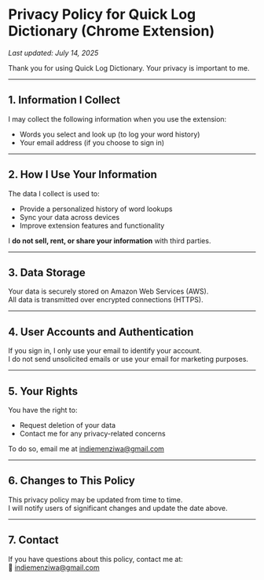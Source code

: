 # Privacy Policy for Quick Log Dictionary (Chrome Extension)

_Last updated: July 14, 2025_

Thank you for using Quick Log Dictionary. Your privacy is important to me.

---

## 1. Information I Collect

I may collect the following information when you use the extension:

- Words you select and look up (to log your word history)
- Your email address (if you choose to sign in)

---

## 2. How I Use Your Information

The data I collect is used to:

- Provide a personalized history of word lookups
- Sync your data across devices
- Improve extension features and functionality

I **do not sell, rent, or share your information** with third parties.

---

## 3. Data Storage

Your data is securely stored on Amazon Web Services (AWS).  
All data is transmitted over encrypted connections (HTTPS).

---

## 4. User Accounts and Authentication

If you sign in, I only use your email to identify your account.  
I do not send unsolicited emails or use your email for marketing purposes.

---

## 5. Your Rights

You have the right to:

- Request deletion of your data
- Contact me for any privacy-related concerns

To do so, email me at indiemenziwa@gmail.com

---

## 6. Changes to This Policy

This privacy policy may be updated from time to time.  
I will notify users of significant changes and update the date above.

---

## 7. Contact

If you have questions about this policy, contact me at:  
📧 indiemenziwa@gmail.com
